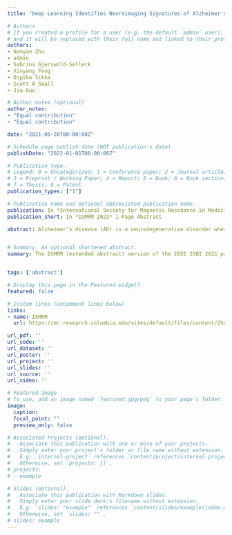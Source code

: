 ```yaml
---
title: "Deep Learning Identifies Neuroimaging Signatures of Alzheimer's Disease Using Structural and Artificial Functional MRI Data"

# Authors
# If you created a profile for a user (e.g. the default `admin` user), write the username (folder name) here
# and it will be replaced with their full name and linked to their profile.
authors:
- Nanyan Zhu
- admin
- Sabrina Gjerswold-Selleck
- Xinyang Feng
- Dipika Sikka
- Scott A Small
- Jia Guo

# Author notes (optional)
author_notes:
- "Equal contribution"
- "Equal contribution"

date: "2021-05-20T00:00:00Z"

# Schedule page publish date (NOT publication's date).
publishDate: "2022-01-01T00:00:00Z"

# Publication type.
# Legend: 0 = Uncategorized; 1 = Conference paper; 2 = Journal article;
# 3 = Preprint / Working Paper; 4 = Report; 5 = Book; 6 = Book section;
# 7 = Thesis; 8 = Patent
publication_types: ["1"]

# Publication name and optional abbreviated publication name.
publication: In *International Society for Magnetic Resonance in Medicine (ISMRM)* 1-Page Abstract
publication_short: In *ISMRM 2021* 1-Page Abstract

abstract: Alzheimer's disease (AD) is a neurodegenerative disorder where functional decits precede structural deformations. Various studies have demonstrated the efficacy of deep learning in diagnosing AD using imaging data, and that functional modalities are more helpful than structural counterparts over comparable sample size. To deal with the lack of large-scale functional data in the real world, we used a structure-to-function translation network to articially generate a previously non-existent spatiallymatched functional neuroimaging dataset from existing large-scale structural data. The articial functional data, generated with little cost, complemented the authentic structural data to further improve the performance of AD classication.


# Summary. An optional shortened abstract.
summary: The ISMRM (extended abstract) version of the IEEE ISBI 2021 paper.


tags: ['abstract']

# Display this page in the Featured widget?
featured: false

# Custom links (uncomment lines below)
links:
- name: ISMRM
  url: https://mr.research.columbia.edu/sites/default/files/content/Zhu%20Deep%20Learning.pdf

url_pdf: ''
url_code: ''
url_dataset: ''
url_poster: ''
url_project: ''
url_slides: ''
url_source: ''
url_video: ''

# Featured image
# To use, add an image named `featured.jpg/png` to your page's folder.
image:
  caption:
  focal_point: ""
  preview_only: false

# Associated Projects (optional).
#   Associate this publication with one or more of your projects.
#   Simply enter your project's folder or file name without extension.
#   E.g. `internal-project` references `content/project/internal-project/index.md`.
#   Otherwise, set `projects: []`.
# projects:
# - example

# Slides (optional).
#   Associate this publication with Markdown slides.
#   Simply enter your slide deck's filename without extension.
#   E.g. `slides: "example"` references `content/slides/example/index.md`.
#   Otherwise, set `slides: ""`.
# slides: example
---
```


<!-- {{% callout note %}}
Click the *Cite* button above to demo the feature to enable visitors to import publication metadata into their reference management software.
{{% /callout %}}

{{% callout note %}}
Create your slides in Markdown - click the *Slides* button to check out the example.
{{% /callout %}} -->

<!-- Supplementary notes can be added here, including [code, math, and images](https://wowchemy.com/docs/writing-markdown-latex/). -->
